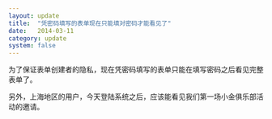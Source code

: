 ```yaml
---
layout: update
title:  "凭密码填写的表单现在只能填对密码才能看见了"
date:   2014-03-11
category: update
system: false
---
```


为了保证表单创建者的隐私，现在凭密码填写的表单只能在填写密码之后看见完整表单了。

另外，上海地区的用户，今天登陆系统之后，应该能看见我们第一场小金俱乐部活动的邀请。